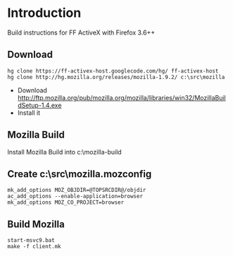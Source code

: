 # Introduction #
Build instructions for FF ActiveX with Firefox 3.6++

## Download ##
```
hg clone https://ff-activex-host.googlecode.com/hg/ ff-activex-host  
hg clone http://hg.mozilla.org/releases/mozilla-1.9.2/ c:\src\mozilla
```

  * Download http://ftp.mozilla.org/pub/mozilla.org/mozilla/libraries/win32/MozillaBuildSetup-1.4.exe
  * Install it


## Mozilla Build ##
Install Mozilla Build into c:\mozilla-build

## Create c:\src\mozilla\.mozconfig ##
```
mk_add_options MOZ_OBJDIR=@TOPSRCDIR@/objdir
ac_add_options --enable-application=browser
mk_add_options MOZ_CO_PROJECT=browser
```

## Build Mozilla ##
```
start-msvc9.bat
make -f client.mk
```